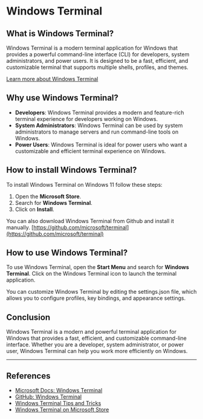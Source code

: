# Windows Terminal

## What is Windows Terminal?

Windows Terminal is a modern terminal application for Windows that provides a powerful command-line interface (CLI) for developers, system administrators, and power users. It is designed to be a fast, efficient, and customizable terminal that supports multiple shells, profiles, and themes.

[Learn more about Windows Terminal](https://github.com/microsoft/terminal)

## Why use Windows Terminal?

- **Developers**: Windows Terminal provides a modern and feature-rich terminal experience for developers working on Windows.
- **System Administrators**: Windows Terminal can be used by system administrators to manage servers and run command-line tools on Windows.
- **Power Users**: Windows Terminal is ideal for power users who want a customizable and efficient terminal experience on Windows.

## How to install Windows Terminal?

To install Windows Terminal on Windows 11 follow these steps:

1. Open the **Microsoft Store**.
2. Search for **Windows Terminal**.
3. Click on **Install**.

You can also download Windows Terminal from Github and install it manually.
[https://github.com/microsoft/terminal](https://github.com/microsoft/terminal)

## How to use Windows Terminal?

To use Windows Terminal, open the **Start Menu** and search for **Windows Terminal**. Click on the Windows Terminal icon to launch the terminal application.

You can customize Windows Terminal by editing the settings.json file, which allows you to configure profiles, key bindings, and appearance settings.

## Conclusion

Windows Terminal is a modern and powerful terminal application for Windows that provides a fast, efficient, and customizable command-line interface. Whether you are a developer, system administrator, or power user, Windows Terminal can help you work more efficiently on Windows.

---

## References

- [Microsoft Docs: Windows Terminal](https://docs.microsoft.com/en-us/windows/terminal/)
- [GitHub: Windows Terminal](https://github.com/microsoft/terminal)
- [Windows Terminal Tips and Tricks](https://devblogs.microsoft.com/commandline/windows-terminal-tips-and-tricks/)
- [Windows Terminal on Microsoft Store](https://www.microsoft.com/en-us/p/windows-terminal/9n0dx20hk701)
